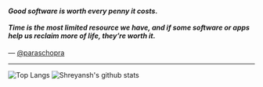 #### *Good software is worth every penny it costs.<br><br>Time is the most limited resource we have, and if some software or apps help us reclaim more of life, they’re worth it.*

&mdash; [@paraschopra](https://twitter.com/paraschopra/status/1425679315245551619?ref_src=twsrc%5Etfw)

--- 
![Top Langs](https://github-readme-stats.vercel.app/api/top-langs/?username=izshreyansh&layout=compact)
![Shreyansh's github stats](https://github-readme-stats.vercel.app/api?username=izshreyansh&show_icons=true&count_private=true&hide=stars&theme=vue)
